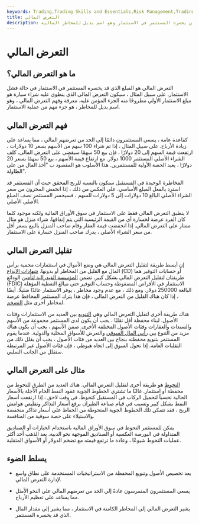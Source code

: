 ```yaml
---
keywords: Trading,Trading Skills and Essentials,Risk Management,Trading Skills
title: التعرض المالي
description: التعرض المالي هو المبلغ الذي يمكن أن يخسره المستثمر في الاستثمار وهو اسم بديل للمخاطر المالية.
---
```


# التعرض المالي
## ما هو التعرض المالي؟

التعرض المالي هو المبلغ الذي قد يخسره المستثمر في الاستثمار في حالة فشل الاستثمار. على سبيل المثال ، سيكون التعرض المالي الذي ينطوي عليه شراء سيارة هو مبلغ الاستثمار الأولي مطروحًا منه الجزء المؤمن عليه. معرفة وفهم التعرض المالي ، وهو اسم بديل للمخاطر ، هو جزء مهم من عملية الاستثمار.

## فهم التعرض المالي

كقاعدة عامة ، يسعى المستثمرون دائمًا إلى الحد من تعرضهم المالي ، مما يساعد على زيادة الأرباح. على سبيل المثال ، إذا تم شراء 100 سهم من الأسهم بسعر 10 دولارات ، ارتفعت قيمة السهم إلى 20 دولارًا ، فإن بيع 50 سهمًا سيقضي على التعرض المالي. كلف الشراء الأصلي المستثمر 1000 دولار. مع ارتفاع قيمة الأسهم ، بيع 50 سهمًا بسعر 20 دولارًا ، يعيد الحصة الأولية للمستثمرين. هذا الأسلوب هو المقصود ب "أخذ المال من على الطاولة".

المخاطرة الوحيدة في المستقبل ستكون بالنسبة للربح المحقق حيث أن المستثمر قد استرد بالفعل المبلغ الأساسي. على العكس من ذلك ، إذا انخفض المخزون من سعر الشراء الأصلي البالغ 10 دولارات إلى 5 دولارات للسهم ، فسيخسر المستثمر نصف المبلغ الأصلي الأصلي.

لا ينطبق التعرض المالي فقط على الاستثمار في سوق الأوراق المالية ولكنه موجود كلما كان الفرد عرضة لخسارة أي من القيمة الرئيسية التي يتم إنفاقها. شراء منزل هو مثال ممتاز على التعرض المالي. إذا انخفضت قيمة العقار وقام صاحب المنزل بالبيع بسعر أقل من سعر الشراء الأصلي ، يدرك صاحب المنزل خسارة على الاستثمار.

## تقليل التعرض المالي

إن أبسط طريقة لتقليل التعرض المالي هي وضع الأموال في استثمارات محمية برأس المال مع القليل من المخاطر أو بدونها. [شهادات الإيداع](/certificateofdeposit) (CD) أو حسابات التوفير هما طريقتان لتقليل التعرض المالي بشكل كبير. تضمن [المؤسسة الفيدرالية لتأمين](/fdic) الودائع (FDIC) الاستثمار في الأقراص المضغوطة وحساب التوفير حتى مبالغ التغطية المؤهلة البالغة 250000 دولار. ومع ذلك ، مع عدم وجود مخاطر ، يوفر الاستثمار عائدًا ضئيلًا. أيضًا ، إذا كان هناك القليل من التعرض المالي ، فإن هذا يترك المستثمر المحافظ عرضة لمخاطر أخرى مثل [التضخم](/inflation).

هناك طريقة أخرى لتقليل التعرض المالي وهي [التنويع](/diversification) بين العديد من الاستثمارات وفئات الأصول. لبناء محفظة أقل تقلبًا ، يجب أن يكون لدى المستثمر مجموعة من الأسهم والسندات والعقارات وفئات الأصول المختلفة الأخرى. ضمن الأسهم ، يجب أن يكون هناك مزيد من التنوع بين [رأس المال السوقي](/marketcapitalization) والتعرض للأسواق المحلية والدولية. عندما يقوم المستثمر بتنويع محفظته بنجاح بين العديد من فئات الأصول ، يجب أن يقلل ذلك من التقلبات العامة. إذا تحول السوق إلى اتجاه هبوطي ، فإن فئات الأصول غير المرتبطة ستقلل من الجانب السلبي.

## مثال على التعرض المالي

[التحوط](/hedge) هو طريقة أخرى لتقليل التعرض المالي. هناك العديد من الطرق للتحوط من محفظة أو استثمار. غالبًا ما تشتري الخطوط الجوية عقود النفط الخام الآجلة بالأسعار الحالية تحسباً لتحميل الركاب في المستقبل كتحوط. في وقت لاحق ، إذا ارتفعت أسعار النفط بشكل كبير وتسبب في قيام صناعة الطيران برفع أسعار التذاكر وتقليص هوامش الربح ، فقد تتمكن تلك الخطوط الجوية المتحوطة من الحفاظ على أسعار تذاكر منخفضة والاستيلاء على حصة سوقية من المنافسة.

يمكن للمستثمر التحوط في سوق الأوراق المالية باستخدام الخيارات أو الصناديق المتداولة في البورصة العكسية أو الصناديق الموجهة نحو الدببة. يعد الذهب أحد أكثر عمليات التحوط شيوعًا ، وعادة ما ترتفع قيمته مع تضخم الدولار أو الأسواق المتقلبة.

## يسلط الضوء

- يعد تخصيص الأصول وتنويع المحفظة من الاستراتيجيات المستخدمة على نطاق واسع لإدارة التعرض المالي.

- يسعى المستثمرون المتمرسون عادةً إلى الحد من تعرضهم المالي على النحو الأمثل مما يساعد على تعظيم الأرباح.

- يشير التعرض المالي إلى المخاطر الكامنة في الاستثمار ، مما يشير إلى مقدار المال الذي قد يخسره المستثمر.

